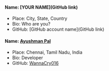 #### Name: [YOUR NAME](GitHub link)

- Place: City, State, Country
- Bio: Who are you?
- GitHub: [GitHub account name](GitHub link)

#### Name: [Ayushman Pal](https://github.com/WannaCry016)

- Place: Chennai, Tamil Nadu, India
- Bio: Developer
- GitHub: [WannaCry016](https://github.com/WannaCry016)



